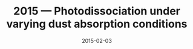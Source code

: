 ---
title: "2015 &mdash; Photodissociation under varying dust absorption conditions"
collection: talks
type: "Talk"
tag: academic
invited: 
permalink: \talks\2015-02-03-Photodissociation-under-varying-dust-absorption-conditions
paperurl: '/files/pdf/talks/Photodissociation%20under%20varying%20dust%20absorption%20conditions.pdf'
date: "2015-02-03"
venue: "Leiden Workshop: Photodissociation in astrochemistry"
location: "Leiden, Netherlands"
---